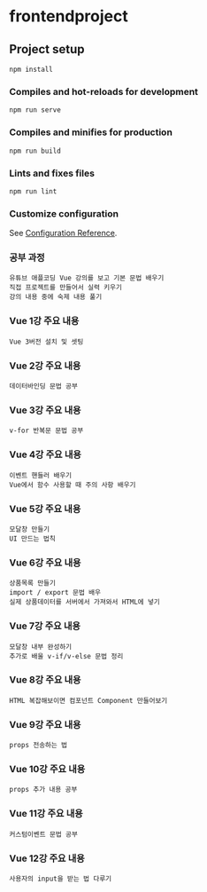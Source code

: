 # frontendproject

## Project setup
```
npm install
```

### Compiles and hot-reloads for development
```
npm run serve
```

### Compiles and minifies for production
```
npm run build
```

### Lints and fixes files
```
npm run lint
```

### Customize configuration
See [Configuration Reference](https://cli.vuejs.org/config/).

### 공부 과정
```
유튜브 애플코딩 Vue 강의를 보고 기본 문법 배우기
직접 프로젝트를 만들어서 실력 키우기
강의 내용 중에 숙제 내용 풀기
```
### Vue 1강 주요 내용
```
Vue 3버전 설치 및 셋팅
```
### Vue 2강 주요 내용
```
데이터바인딩 문법 공부
```
### Vue 3강 주요 내용
```
v-for 반복문 문법 공부
```
### Vue 4강 주요 내용
```
이벤트 핸들러 배우기
Vue에서 함수 사용할 때 주의 사항 배우기
```
### Vue 5강 주요 내용
```
모달창 만들기
UI 만드는 법칙
```
### Vue 6강 주요 내용
```
상품목록 만들기
import / export 문법 배우
실제 상품데이터를 서버에서 가져와서 HTML에 넣기
```
### Vue 7강 주요 내용
```
모달창 내부 완성하기
추가로 배울 v-if/v-else 문법 정리 
```
### Vue 8강 주요 내용
```
HTML 복잡해보이면 컴포넌트 Component 만들어보기
```
### Vue 9강 주요 내용
```
props 전송하는 법
```
### Vue 10강 주요 내용
```
props 추가 내용 공부
```
### Vue 11강 주요 내용
```
커스텀이벤트 문법 공부
```
### Vue 12강 주요 내용
```
사용자의 input을 받는 법 다루기
```